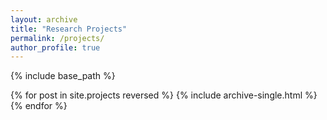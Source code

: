 ```yaml
---
layout: archive
title: "Research Projects"
permalink: /projects/
author_profile: true
---
```


{% include base_path %}

{% for post in site.projects reversed %}
  {% include archive-single.html %}
{% endfor %}


